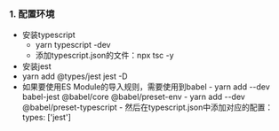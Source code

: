 ### 1. 配置环境

- 安装typescript
  - yarn typescript -dev
  - 添加typescript.json的文件：npx tsc -y
-  安装jest
  - yarn add @types/jest jest -D
  -  如果要使用ES Module的导入规则，需要使用到babel
    - yarn add --dev babel-jest @babel/core @babel/preset-env
    - yarn add --dev @babel/preset-typescript 
    -  然后在typescript.json中添加对应的配置：types: ['jest']